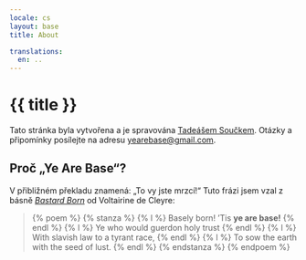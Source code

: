 ```yaml
---
locale: cs
layout: base
title: About

translations:
  en: ..
---
```


# {{ title }}

Tato stránka byla vytvořena a je spravována [Tadeášem Součkem](https://github.com/tadeassoucek). Otázky a připomínky posílejte na adresu [yearebase@gmail.com](mailto:yearebase@gmail.com).

## Proč „Ye Are Base“?

V přibližném překladu znamená: „To vy jste mrzcí!“ Tuto frázi jsem vzal z básně [_Bastard Born_](https://theanarchistlibrary.org/library/voltairine-de-cleyre-bastard-born) od Voltairine de Cleyre:

<blockquote>
  {% poem %}
    {% stanza %}
      {% l %} Basely born! ’Tis <strong>ye are base!</strong> {% endl %}
      {% l %} Ye who would guerdon holy trust {% endl %}
      {% l %} With slavish law to a tyrant race, {% endl %}
      {% l %} To sow the earth with the seed of lust. {% endl %}
    {% endstanza %}
  {% endpoem %}
</blockquote>
